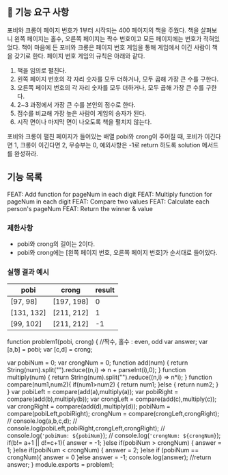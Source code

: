 ## 🚀 기능 요구 사항

포비와 크롱이 페이지 번호가 1부터 시작되는 400 페이지의 책을 주웠다. 책을 살펴보니 왼쪽 페이지는 홀수, 오른쪽 페이지는 짝수 번호이고 모든 페이지에는 번호가 적혀있었다. 책이 마음에 든 포비와 크롱은 페이지 번호 게임을 통해 게임에서 이긴 사람이 책을 갖기로 한다. 페이지 번호 게임의 규칙은 아래와 같다.

1. 책을 임의로 펼친다.
2. 왼쪽 페이지 번호의 각 자리 숫자를 모두 더하거나, 모두 곱해 가장 큰 수를 구한다.
3. 오른쪽 페이지 번호의 각 자리 숫자를 모두 더하거나, 모두 곱해 가장 큰 수를 구한다.
4. 2~3 과정에서 가장 큰 수를 본인의 점수로 한다.
5. 점수를 비교해 가장 높은 사람이 게임의 승자가 된다.
6. 시작 면이나 마지막 면이 나오도록 책을 펼치지 않는다.

포비와 크롱이 펼친 페이지가 들어있는 배열 pobi와 crong이 주어질 때, 포비가 이긴다면 1, 크롱이 이긴다면 2, 무승부는 0, 예외사항은 -1로 return 하도록 solution 메서드를 완성하라.

## 기능 목록 

FEAT: Add function for pageNum in each digit
FEAT: Multiply function for pageNum in each digit
FEAT: Compare two values
FEAT: Calculate each person's pageNum
FEAT: Return the winner & value

### 제한사항

- pobi와 crong의 길이는 2이다.
- pobi와 crong에는 [왼쪽 페이지 번호, 오른쪽 페이지 번호]가 순서대로 들어있다.

### 실행 결과 예시

| pobi       | crong      | result |
| ---------- | ---------- | ------ |
| [97, 98]   | [197, 198] | 0      |
| [131, 132] | [211, 212] | 1      |
| [99, 102]  | [211, 212] | -1     |

function problem1(pobi, crong) {
  //짝수, 홀수 : even, odd
  var answer;
  var [a,b] = pobi;
  var [c,d] = crong;
  
  var pobiNum = 0;
  var crongNum = 0;
  function add(num) {
      return String(num).split("").reduce((n,i) => n + parseInt(i),0);
  }
  function multiply(num) {
      return String(num).split("").reduce((n,i) => n*i);
  }
  function compare(num1,num2){
      if(num1>num2) {
          return num1;
      }else {
          return num2;
      }
  }
  var pobiLeft = compare(add(a),multiply(a));
  var pobiRight = compare(add(b),multiply(b));
  var crongLeft = compare(add(c),multiply(c));
  var crongRight = compare(add(d),multiply(d));
  pobiNum = compare(pobiLeft,pobiRight);
  crongNum = compare(crongLeft,crongRight);
  // console.log(a,b,c,d);
  // console.log(pobiLeft,pobiRight,crongLeft,crongRight);
  // console.log(`'pobiNum: ${pobiNum}`);
  // console.log(`'crongNum: ${crongNum}`);
  if(b!= a+1 || d!=c+1){
      answer = -1;
  }else if(pobiNum > crongNum) {
      answer = 1;
  }else if(pobiNum < crongNum) {
      answer = 2;
  }else if (pobiNum == crongNum){
      answer = 0
  }else answer = -1;
  console.log(answer);
  //return answer;
}
module.exports = problem1;
